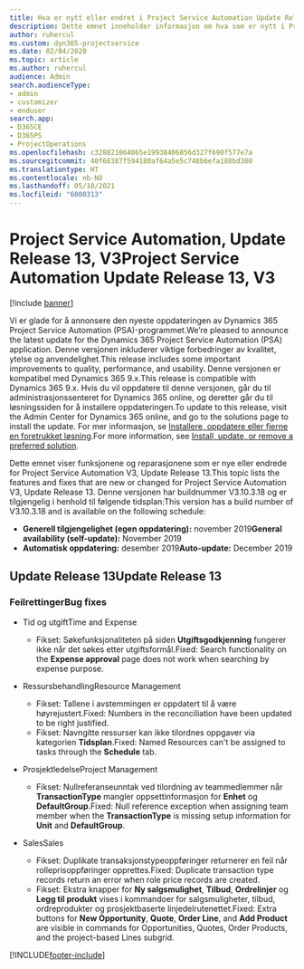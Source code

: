 ```yaml
---
title: Hva er nytt eller endret i Project Service Automation Update Release 13, V3
description: Dette emnet inneholder informasjon om hva som er nytt i Project Service Automation Update Release 13, V3.
author: ruhercul
ms.custom: dyn365-projectservice
ms.date: 02/04/2020
ms.topic: article
ms.author: ruhercul
audience: Admin
search.audienceType:
- admin
- customizer
- enduser
search.app:
- D365CE
- D365PS
- ProjectOperations
ms.openlocfilehash: c328821064065e19938406856d327f690f577e7a
ms.sourcegitcommit: 40f68387f594180af64a5e5c748b6efa188bd300
ms.translationtype: HT
ms.contentlocale: nb-NO
ms.lasthandoff: 05/10/2021
ms.locfileid: "6000313"
---
```

# <a name="project-service-automation-update-release-13-v3"></a><span data-ttu-id="aaed0-103">Project Service Automation, Update Release 13, V3</span><span class="sxs-lookup"><span data-stu-id="aaed0-103">Project Service Automation Update Release 13, V3</span></span>

[!include [banner](../includes/psa-now-project-operations.md)]

<span data-ttu-id="aaed0-104">Vi er glade for å annonsere den nyeste oppdateringen av Dynamics 365 Project Service Automation (PSA)-programmet.</span><span class="sxs-lookup"><span data-stu-id="aaed0-104">We’re pleased to announce the latest update for the Dynamics 365 Project Service Automation (PSA) application.</span></span> <span data-ttu-id="aaed0-105">Denne versjonen inkluderer viktige forbedringer av kvalitet, ytelse og anvendelighet.</span><span class="sxs-lookup"><span data-stu-id="aaed0-105">This release includes some important improvements to quality, performance, and usability.</span></span> <span data-ttu-id="aaed0-106">Denne versjonen er kompatibel med Dynamics 365 9.x.</span><span class="sxs-lookup"><span data-stu-id="aaed0-106">This release is compatible with Dynamics 365 9.x.</span></span> <span data-ttu-id="aaed0-107">Hvis du vil oppdatere til denne versjonen, går du til administrasjonssenteret for Dynamics 365 online, og deretter går du til løsningssiden for å installere oppdateringen.</span><span class="sxs-lookup"><span data-stu-id="aaed0-107">To update to this release, visit the Admin Center for Dynamics 365 online, and go to the solutions page to install the update.</span></span> <span data-ttu-id="aaed0-108">For mer informasjon, se [Installere, oppdatere eller fjerne en foretrukket løsning](/power-platform/admin/install-remove-preferred-solution).</span><span class="sxs-lookup"><span data-stu-id="aaed0-108">For more information, see [Install, update, or remove a preferred solution](/power-platform/admin/install-remove-preferred-solution).</span></span>

<span data-ttu-id="aaed0-109">Dette emnet viser funksjonene og reparasjonene som er nye eller endrede for Project Service Automation V3, Update Release 13.</span><span class="sxs-lookup"><span data-stu-id="aaed0-109">This topic lists the features and fixes that are new or changed for Project Service Automation V3, Update Release 13.</span></span> <span data-ttu-id="aaed0-110">Denne versjonen har buildnummer V3.10.3.18 og er tilgjengelig i henhold til følgende tidsplan:</span><span class="sxs-lookup"><span data-stu-id="aaed0-110">This version has a build number of V3.10.3.18 and is available on the following schedule:</span></span>

- <span data-ttu-id="aaed0-111">**Generell tilgjengelighet (egen oppdatering):** november 2019</span><span class="sxs-lookup"><span data-stu-id="aaed0-111">**General availability (self-update):** November 2019</span></span>
- <span data-ttu-id="aaed0-112">**Automatisk oppdatering:** desember 2019</span><span class="sxs-lookup"><span data-stu-id="aaed0-112">**Auto-update:** December 2019</span></span>


## <a name="update-release-13"></a><span data-ttu-id="aaed0-113">Update Release 13</span><span class="sxs-lookup"><span data-stu-id="aaed0-113">Update Release 13</span></span> 

### <a name="bug-fixes"></a><span data-ttu-id="aaed0-114">Feilrettinger</span><span class="sxs-lookup"><span data-stu-id="aaed0-114">Bug fixes</span></span>

- <span data-ttu-id="aaed0-115">Tid og utgift</span><span class="sxs-lookup"><span data-stu-id="aaed0-115">Time and Expense</span></span>

     - <span data-ttu-id="aaed0-116">Fikset: Søkefunksjonaliteten på siden **Utgiftsgodkjenning** fungerer ikke når det søkes etter utgiftsformål.</span><span class="sxs-lookup"><span data-stu-id="aaed0-116">Fixed: Search functionality on the **Expense approval** page does not work when searching by expense purpose.</span></span>

- <span data-ttu-id="aaed0-117">Ressursbehandling</span><span class="sxs-lookup"><span data-stu-id="aaed0-117">Resource Management</span></span>

     - <span data-ttu-id="aaed0-118">Fikset: Tallene i avstemmingen er oppdatert til å være høyrejustert.</span><span class="sxs-lookup"><span data-stu-id="aaed0-118">Fixed: Numbers in the reconciliation have been updated to be right justified.</span></span>
     - <span data-ttu-id="aaed0-119">Fikset: Navngitte ressurser kan ikke tilordnes oppgaver via kategorien **Tidsplan**.</span><span class="sxs-lookup"><span data-stu-id="aaed0-119">Fixed: Named Resources can't be assigned to tasks through the **Schedule** tab.</span></span>

- <span data-ttu-id="aaed0-120">Prosjektledelse</span><span class="sxs-lookup"><span data-stu-id="aaed0-120">Project Management</span></span>

     - <span data-ttu-id="aaed0-121">Fikset: Nullreferanseunntak ved tilordning av teammedlemmer når **TransactionType** mangler oppsettinformasjon for **Enhet** og **DefaultGroup**.</span><span class="sxs-lookup"><span data-stu-id="aaed0-121">Fixed: Null reference exception when assigning team member when the **TransactionType** is missing setup information for **Unit** and **DefaultGroup**.</span></span>

- <span data-ttu-id="aaed0-122">Sales</span><span class="sxs-lookup"><span data-stu-id="aaed0-122">Sales</span></span>

     - <span data-ttu-id="aaed0-123">Fikset: Duplikate transaksjonstypeoppføringer returnerer en feil når rolleprisoppføringer opprettes.</span><span class="sxs-lookup"><span data-stu-id="aaed0-123">Fixed: Duplicate transaction type records return an error when role price records are created.</span></span>
     - <span data-ttu-id="aaed0-124">Fikset: Ekstra knapper for **Ny salgsmulighet**, **Tilbud**, **Ordrelinjer** og **Legg til produkt** vises i kommandoer for salgsmuligheter, tilbud, ordreprodukter og prosjektbaserte linjedelrutenettet.</span><span class="sxs-lookup"><span data-stu-id="aaed0-124">Fixed: Extra buttons for **New Opportunity**, **Quote**, **Order Line**, and **Add Product** are visible in commands for Opportunities, Quotes, Order Products, and the project-based Lines subgrid.</span></span>




[!INCLUDE[footer-include](../includes/footer-banner.md)]